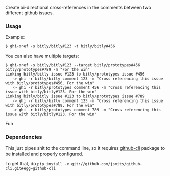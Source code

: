 Create bi-directional cross-references in the comments between two different github issues.


### Usage

Example:

    $ ghi-xref -s bitly/bitly#123 -t bitly/bitly#456
    
You can also have multiple targets:

```
$ ghi-xref -s bitly/bitly#123 --target bitly/prototypes#456 bitly/prototypes#789 -m "For the win"
Linking bitly/bitly issue #123 to bitly/prototypes issue #456
   -> ghi -r bitly/bitly comment 123 -m "Cross referencing this issue with bitly/prototypes#456. For the win"
   -> ghi -r bitly/prototypes comment 456 -m "Cross referencing this issue with bitly/bitly#123. For the win"
Linking bitly/bitly issue #123 to bitly/prototypes issue #789
   -> ghi -r bitly/bitly comment 123 -m "Cross referencing this issue with bitly/prototypes#789. For the win"
   -> ghi -r bitly/prototypes comment 789 -m "Cross referencing this issue with bitly/bitly#123. For the win"
```

Fun

### Dependencies

This just pipes shit to the command line, so it requires [github-cli](https://github.com/jsmits/github-cli) package to be installed and properly configured.  

To get that, do `pip install -e git://github.com/jsmits/github-cli.git#egg=github-cli`